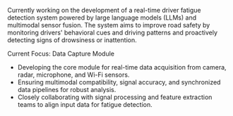 Currently working on the development of a real-time driver fatigue detection system powered by large language models (LLMs) and multimodal sensor fusion. The system aims to improve road safety by monitoring drivers' behavioral cues and driving patterns and proactively detecting signs of drowsiness or inattention.

Current Focus: Data Capture Module

- Developing the core module for real-time data acquisition from camera, radar, microphone, and Wi-Fi sensors.
- Ensuring multimodal compatibility, signal accuracy, and synchronized data pipelines for robust analysis.
- Closely collaborating with signal processing and feature extraction teams to align input data for fatigue detection.
